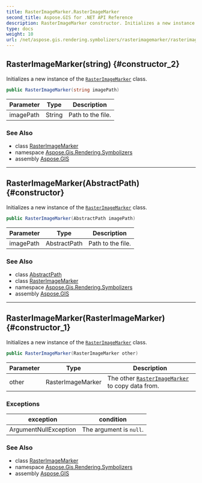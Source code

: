 ```yaml
---
title: RasterImageMarker.RasterImageMarker
second_title: Aspose.GIS for .NET API Reference
description: RasterImageMarker constructor. Initializes a new instance of the RasterImageMarker class
type: docs
weight: 10
url: /net/aspose.gis.rendering.symbolizers/rasterimagemarker/rasterimagemarker/
---
```

## RasterImageMarker(string) {#constructor_2}

Initializes a new instance of the [`RasterImageMarker`](../) class.

```csharp
public RasterImageMarker(string imagePath)
```

| Parameter | Type | Description |
| --- | --- | --- |
| imagePath | String | Path to the file. |

### See Also

* class [RasterImageMarker](../)
* namespace [Aspose.Gis.Rendering.Symbolizers](../../rasterimagemarker/)
* assembly [Aspose.GIS](../../../)

---

## RasterImageMarker(AbstractPath) {#constructor}

Initializes a new instance of the [`RasterImageMarker`](../) class.

```csharp
public RasterImageMarker(AbstractPath imagePath)
```

| Parameter | Type | Description |
| --- | --- | --- |
| imagePath | AbstractPath | Path to the file. |

### See Also

* class [AbstractPath](../../../aspose.gis/abstractpath/)
* class [RasterImageMarker](../)
* namespace [Aspose.Gis.Rendering.Symbolizers](../../rasterimagemarker/)
* assembly [Aspose.GIS](../../../)

---

## RasterImageMarker(RasterImageMarker) {#constructor_1}

Initializes a new instance of the [`RasterImageMarker`](../) class.

```csharp
public RasterImageMarker(RasterImageMarker other)
```

| Parameter | Type | Description |
| --- | --- | --- |
| other | RasterImageMarker | The other [`RasterImageMarker`](../) to copy data from. |

### Exceptions

| exception | condition |
| --- | --- |
| ArgumentNullException | The argument is `null`. |

### See Also

* class [RasterImageMarker](../)
* namespace [Aspose.Gis.Rendering.Symbolizers](../../rasterimagemarker/)
* assembly [Aspose.GIS](../../../)


